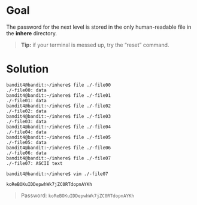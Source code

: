 # Goal
The password for the next level is stored in the only human-readable file in the **inhere** directory.
> **Tip:** if your terminal is messed up, try the “reset” command.

# Solution
```
bandit4@bandit:~/inhere$ file ./-file00
./-file00: data
bandit4@bandit:~/inhere$ file ./-file01
./-file01: data
bandit4@bandit:~/inhere$ file ./-file02
./-file02: data
bandit4@bandit:~/inhere$ file ./-file03
./-file03: data
bandit4@bandit:~/inhere$ file ./-file04
./-file04: data
bandit4@bandit:~/inhere$ file ./-file05
./-file05: data
bandit4@bandit:~/inhere$ file ./-file06
./-file06: data
bandit4@bandit:~/inhere$ file ./-file07
./-file07: ASCII text
```
```
bandit4@bandit:~/inhere$ vim ./-file07
```
```
koReBOKuIDDepwhWk7jZC0RTdopnAYKh
```
> Password: `koReBOKuIDDepwhWk7jZC0RTdopnAYKh`
